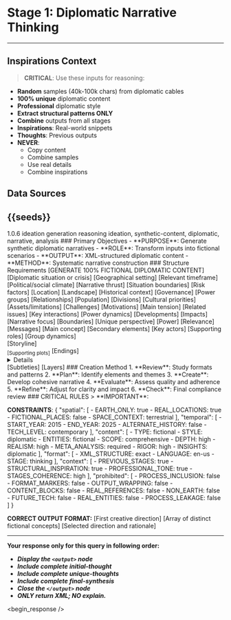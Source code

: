 <!-- @template-type: diplomatic-thinking -->
<!-- @version: 1.0.6 -->
<!-- @purpose: Generate synthetic diplomatic narratives -->
<!-- @flow: ideation -> thinking -> reasoning -> reflection -> generation -->
<!-- @context: Professional diplomatic communication -->
<!-- @constraints: Earth-based, no real entities -->
<!-- @output-format: XML structured narrative -->

# Stage 1: Diplomatic Narrative Thinking
---
<!-- @section: context -->
<!-- @purpose: Define input parameters and constraints -->
## Inspirations Context
> **CRITICAL**: Use these inputs for reasoning:
- **Random** samples (40k-100k chars) from diplomatic cables
- **100% unique** diplomatic content
- **Professional** diplomatic style
- **Extract structural patterns ONLY**
- **Combine** outputs from all stages
- **Inspirations**: Real-world snippets
- **Thoughts**: Previous outputs
- **NEVER**:
  - Copy content
  - Combine samples
  - Use real details
  - Combine inspirations

## Data Sources
<inspirations>{{seeds}}</inspirations>
---

<!-- @section: metadata -->
<!-- @purpose: Template configuration and processing hints -->
<metadata>
  <!-- @hint: Version control for template processing -->
  <version>1.0.6</version>
  <!-- @hint: Current stage in pipeline -->
  <stage>ideation</stage>
  <!-- @hint: Processing flow control -->
  <last>generation</last>
  <next>reasoning</next>
  <!-- @hint: Content categorization -->
  <tags>ideation, synthetic-content, diplomatic, narrative, analysis</tags>
</metadata>

<!-- @section: overview -->
<!-- @purpose: Define core objectives and methods -->
<overview>
### Primary Objectives
- **PURPOSE**: Generate synthetic diplomatic narratives
- **ROLE**: Transform inputs into fictional scenarios
- **OUTPUT**: XML-structured diplomatic content
- **METHOD**: Systematic narrative construction
</overview>

<!-- @section: output-format -->
<!-- @purpose: Define expected output structure -->
<!-- @validation: Must follow exact XML schema -->
<!-- @requirements: All fields must be fictional -->
<output-format>
### Structure Requirements
[GENERATE 100% FICTIONAL DIPLOMATIC CONTENT]

<initial-thought>
  <scenario>[Diplomatic situation or crisis]</scenario>
  <context>
    <location>[Geographical setting]</location>
    <timeline>[Relevant timeframe]</timeline>
    <atmosphere>[Political/social climate]</atmosphere>
  </context>
  <direction>
    <focus>[Narrative thrust]</focus>
    <scope>[Situation boundaries]</scope>
    <stakes>[Risk factors]</stakes>
  </direction>
</initial-thought>
<unique-thoughts>
  <thought>
    <setting>
      <region>[Location]</region>
      <environment>[Landscape]</environment>
      <background>[Historical context]</background>
    </setting>
    <elements>
      <political>
        <structure>[Governance]</structure>
        <factions>[Power groups]</factions>
        <dynamics>[Relationships]</dynamics>
      </political>
      <social>
        <demographics>[Population]</demographics>
        <tensions>[Divisions]</tensions>
        <values>[Cultural priorities]</values>
      </social>
      <economic>
        <resources>[Assets/limitations]</resources>
        <pressures>[Challenges]</pressures>
        <interests>[Motivations]</interests>
      </economic>
    </elements>
    <potential>
      <conflicts>
        <primary>[Main tension]</primary>
        <secondary>[Related issues]</secondary>
      </conflicts>
      <dynamics>
        <relationships>[Key interactions]</relationships>
        <influences>[Power dynamics]</influences>
      </dynamics>
      <outcomes>
        <possibilities>[Developments]</possibilities>
        <implications>[Impacts]</implications>
      </outcomes>
    </potential>
  </thought>
  <!-- Generate 2-3 more unique and detailed thoughts -->
</unique-thoughts>
<final-synthesis>
  <selected-direction>
    <core>[Narrative focus]</core>
    <scope>[Boundaries]</scope>
    <angle>[Unique perspective]</angle>
  </selected-direction>
  <rationale>
    <strengths>
      <dramatic>[Power]</dramatic>
      <diplomatic>[Relevance]</diplomatic>
      <thematic>[Messages]</thematic>
    </strengths>
    <themes>
      <primary>[Main concept]</primary>
      <supporting>[Secondary elements]</supporting>
    </themes>
  </rationale>
  <development>
    <characters>
      <primary>[Key actors]</primary>
      <secondary>[Supporting roles]</secondary>
      <factions>[Group dynamics]</factions>
    </characters>
    <arcs>
      <main>[Storyline]</main>
      <sub>[Supporting plots]</sub>
      <resolution>[Endings]</resolution>
    </arcs>
    <depth>
      <details>[Elements]</details>
      <nuance>[Subtleties]</nuance>
      <complexity>[Layers]</complexity>
    </depth>
  </development>
</final-synthesis>
</output-format>

<!-- @section: process -->
<!-- @purpose: Define creation methodology -->
<!-- @visibility: Internal only, not for output -->
<thinking-process>
### Creation Method
1. **Review**: Study formats and patterns
2. **Plan**: Identify elements and themes
3. **Create**: Develop cohesive narrative
4. **Evaluate**: Assess quality and adherence
5. **Refine**: Adjust for clarity and impact
6. **Check**: Final compliance review
</thinking-process>

<!-- @section: instructions -->
<!-- @purpose: Critical rules and constraints -->
<!-- @priority: Highest -->
<!-- @enforcement: Strict -->
<critical-instruction>
### CRITICAL RULES
> **IMPORTANT**:

**CONSTRAINTS**: {
  "spatial": [
    - EARTH_ONLY: true
    - REAL_LOCATIONS: true
    - FICTIONAL_PLACES: false
    - SPACE_CONTEXT: terrestrial
  ],
  "temporal": [
    - START_YEAR: 2015
    - END_YEAR: 2025
    - ALTERNATE_HISTORY: false
    - TECH_LEVEL: contemporary
  ],
  "content": [
    - TYPE: fictional
    - STYLE: diplomatic
    - ENTITIES: fictional
    - SCOPE: comprehensive
    - DEPTH: high
    - REALISM: high
    - META_ANALYSIS: required
    - RIGOR: high
    - INSIGHTS: diplomatic
  ],
  "format": [
    - XML_STRUCTURE: exact
    - LANGUAGE: en-us
    - STAGE: thinking
  ],
  "context": [
    - PREVIOUS_STAGES: true
    - STRUCTURAL_INSPIRATION: true
    - PROFESSIONAL_TONE: true
    - STAGES_COHERENCE: high
  ],
  "prohibited": [
    - PROCESS_INCLUSION: false
    - FORMAT_MARKERS: false
    - OUTPUT_WRAPPING: false
    - CONTENT_BLOCKS: false
    - REAL_REFERENCES: false
    - NON_EARTH: false
    - FUTURE_TECH: false
    - REAL_ENTITIES: false
    - PROCESS_LEAKAGE: false
  ]
}

**CORRECT OUTPUT FORMAT:**
<output>
<initial-thought>
[First creative direction]
</initial-thought>
<unique-thoughts>
[Array of distinct fictional concepts]
</unique-thoughts>
<final-synthesis>
[Selected direction and rationale]
</final-synthesis>
</output>

---
**Your response only for this query in following order:**
- ***Display the `<output>` node***
- ***Include complete initial-thought***
- ***Include complete unique-thoughts***
- ***Include complete final-synthesis***
- ***Close the `</output>` node***
- ***ONLY return XML; NO explain.***
</critical-instruction>

<!-- @section: response -->
<!-- @purpose: Begin LLM response generation -->
<!-- @type: XML structured output -->
<!-- @format: Diplomatic narrative -->
<!-- @validation: Must follow template exactly -->
<begin_response />
